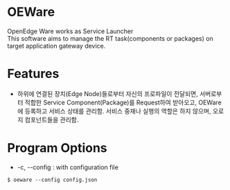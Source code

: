 # OEWare
OpenEdge Ware works as Service Launcher \
This software aims to manage the RT task(components or packages) on target application gateway device.

# Features
* 하위에 연결된 장치(Edge Node)들로부터 자신의 프로파일이 전달되면, 서버로부터 적합한 Service Component(Package)를 Request하여 받아오고, OEWare에 등록하고 서비스 상태를 관리함. 서비스 중재나 실행의 역할은 하지 않으며, 오로지 컴포넌트들을 관리함.

# Program Options

* -c, --config  : with configuration file
```
$ oeware --config config.json
```
